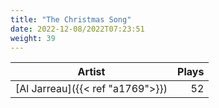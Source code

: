 ```yaml
---
title: "The Christmas Song"
date: 2022-12-08/2022T07:23:51
weight: 39
---
```




 Artist | Plays 
----- | -----:
[Al Jarreau]({{< ref "a1769">}}) | 52
